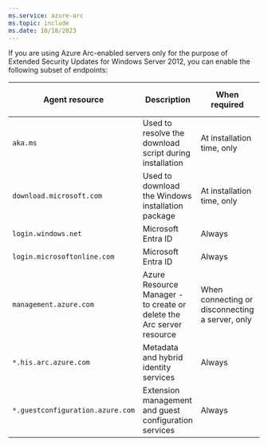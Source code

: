 ```yaml
---
ms.service: azure-arc
ms.topic: include
ms.date: 10/18/2023
---
```


If you are using Azure Arc-enabled servers only for the purpose of Extended Security Updates for Windows Server 2012, you can enable the following subset of endpoints:

| Agent resource | Description | When required| Endpoint used with private link |
|---------|---------|--------|---------|
|`aka.ms`|Used to resolve the download script during installation|At installation time, only| Public |
|`download.microsoft.com`|Used to download the Windows installation package|At installation time, only| Public |
|`login.windows.net`|Microsoft Entra ID|Always| Public |
|`login.microsoftonline.com`|Microsoft Entra ID|Always| Public |
|`management.azure.com`|Azure Resource Manager - to create or delete the Arc server resource|When connecting or disconnecting a server, only| Public, unless a [resource management private link](../../../azure-resource-manager/management/create-private-link-access-portal.md) is also configured |
|`*.his.arc.azure.com`|Metadata and hybrid identity services|Always| Private |
|`*.guestconfiguration.azure.com`| Extension management and guest configuration services |Always| Private |
